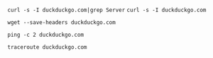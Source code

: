`curl -s -I duckduckgo.com|grep Server`
`curl -s -I duckduckgo.com`

`wget --save-headers duckduckgo.com`

<!-- c = count -->
`ping -c 2 duckduckgo.com`

`traceroute duckduckgo.com`
